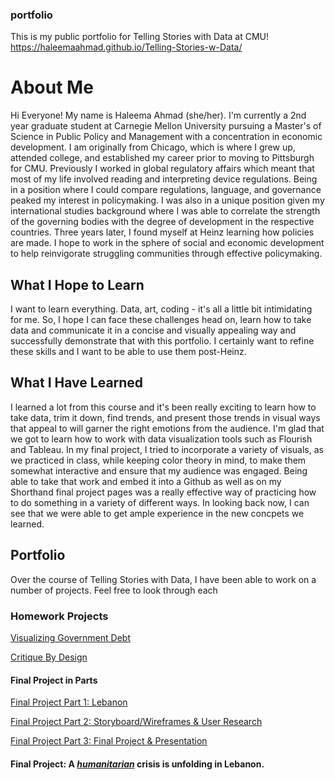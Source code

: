 ### portfolio
This is my public portfolio for Telling Stories with Data at CMU!
https://haleemaahmad.github.io/Telling-Stories-w-Data/

# About Me
Hi Everyone! My name is Haleema Ahmad (she/her). I'm currently a 2nd year graduate student at Carnegie Mellon University pursuing a Master's of Science in Public Policy and Management with a concentration in economic development. 
I am originally from Chicago, which is where I grew up, attended college, and established my career prior to moving to Pittsburgh for CMU. Previously I worked in global regulatory affairs which meant that most of my life involved reading and interpreting device regulations. Being in a position where I could compare regulations, language, and governance peaked my interest in policymaking. I was also in a unique position given my international studies background where I was able to correlate the strength of the governing bodies with the degree of development in the respective countries. Three years later, I found myself at Heinz learning how policies are made. I hope to work in the sphere of social and economic development to help reinvigorate struggling communities through effective policymaking. 

## What I Hope to Learn
I want to learn everything. Data, art, coding - it's all a little bit intimidating for me. So, I hope I can face these challenges head on, learn how to take data and communicate it in a concise and visually appealing way and successfully demonstrate that with this portfolio. I certainly want to refine these skills and I want to be able to use them post-Heinz. 

## What I Have Learned
I learned a lot from this course and it's been really exciting to learn how to take data, trim it down, find trends, and present those trends in visual ways that appeal to will garner the right emotions from the audience. I'm glad that we got to learn how to work with data visualization tools such as Flourish and Tableau. In my final project, I tried to incorporate a variety of visuals, as we practiced in class, while keeping color theory in mind, to make them somewhat interactive and ensure that my audience was engaged. Being able to take that work and embed it into a Github as well as on my Shorthand final project pages was a really effective way of practicing how to do something in a variety of different ways. In looking back now, I can see that we were able to get ample experience in the new concpets we learned. 

## Portfolio
Over the course of Telling Stories with Data, I have been able to work on a number of projects. Feel free to look through each 

### Homework Projects
[Visualizing Government Debt](GovernmentDebt.md)

[Critique By Design](CritiqueByDesign.md)

#### Final Project in Parts

[Final Project Part 1: Lebanon](Lebanon_Crisis_Final_Part1.md)

[Final Project Part 2: Storyboard/Wireframes & User Research](Part_2.md)

[Final Project Part 3: Final Project & Presentation](Part_3_Final.md)

#### **Final Project**: A *[humanitarian](https://carnegiemellon.shorthandstories.com/a-humanitarian-crisis-is-unfolding-in/index.html)* crisis is unfolding in Lebanon.
